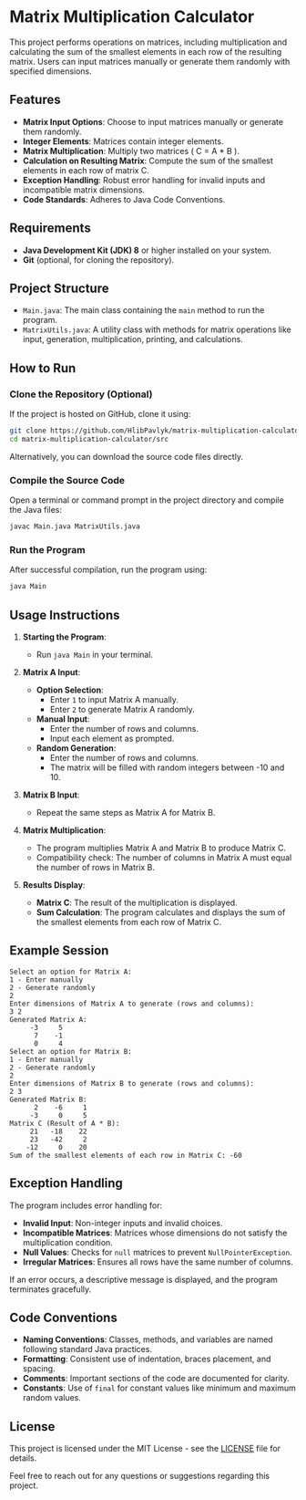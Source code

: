 # Matrix Multiplication Calculator

This project performs operations on matrices, including multiplication and calculating the sum of the smallest elements in each row of the resulting matrix. Users can input matrices manually or generate them randomly with specified dimensions.

## Features

- **Matrix Input Options**: Choose to input matrices manually or generate them randomly.
- **Integer Elements**: Matrices contain integer elements.
- **Matrix Multiplication**: Multiply two matrices ( C = A * B ).
- **Calculation on Resulting Matrix**: Compute the sum of the smallest elements in each row of matrix C.
- **Exception Handling**: Robust error handling for invalid inputs and incompatible matrix dimensions.
- **Code Standards**: Adheres to Java Code Conventions.

## Requirements

- **Java Development Kit (JDK) 8** or higher installed on your system.
- **Git** (optional, for cloning the repository).

## Project Structure

- `Main.java`: The main class containing the `main` method to run the program.
- `MatrixUtils.java`: A utility class with methods for matrix operations like input, generation, multiplication, printing, and calculations.

## How to Run

### Clone the Repository (Optional)

If the project is hosted on GitHub, clone it using:

```bash
git clone https://github.com/HlibPavlyk/matrix-multiplication-calculator.git
cd matrix-multiplication-calculator/src
```

Alternatively, you can download the source code files directly.

### Compile the Source Code

Open a terminal or command prompt in the project directory and compile the Java files:

```bash
javac Main.java MatrixUtils.java
```

### Run the Program

After successful compilation, run the program using:

```bash
java Main
```

## Usage Instructions

1. **Starting the Program**:
   - Run `java Main` in your terminal.

2. **Matrix A Input**:
   - **Option Selection**:
     - Enter `1` to input Matrix A manually.
     - Enter `2` to generate Matrix A randomly.
   - **Manual Input**:
     - Enter the number of rows and columns.
     - Input each element as prompted.
   - **Random Generation**:
     - Enter the number of rows and columns.
     - The matrix will be filled with random integers between -10 and 10.

3. **Matrix B Input**:
   - Repeat the same steps as Matrix A for Matrix B.

4. **Matrix Multiplication**:
   - The program multiplies Matrix A and Matrix B to produce Matrix C.
   - Compatibility check: The number of columns in Matrix A must equal the number of rows in Matrix B.

5. **Results Display**:
   - **Matrix C**: The result of the multiplication is displayed.
   - **Sum Calculation**: The program calculates and displays the sum of the smallest elements from each row of Matrix C.

## Example Session

```
Select an option for Matrix A:
1 - Enter manually
2 - Generate randomly
2
Enter dimensions of Matrix A to generate (rows and columns):
3 2
Generated Matrix A:
     -3     5
      7    -1
      0     4
Select an option for Matrix B:
1 - Enter manually
2 - Generate randomly
2
Enter dimensions of Matrix B to generate (rows and columns):
2 3
Generated Matrix B:
      2    -6     1
     -3     0     5
Matrix C (Result of A * B):
     21   -18    22
     23   -42     2
    -12     0    20
Sum of the smallest elements of each row in Matrix C: -60
```

## Exception Handling

The program includes error handling for:

- **Invalid Input**: Non-integer inputs and invalid choices.
- **Incompatible Matrices**: Matrices whose dimensions do not satisfy the multiplication condition.
- **Null Values**: Checks for `null` matrices to prevent `NullPointerException`.
- **Irregular Matrices**: Ensures all rows have the same number of columns.

If an error occurs, a descriptive message is displayed, and the program terminates gracefully.

## Code Conventions

- **Naming Conventions**: Classes, methods, and variables are named following standard Java practices.
- **Formatting**: Consistent use of indentation, braces placement, and spacing.
- **Comments**: Important sections of the code are documented for clarity.
- **Constants**: Use of `final` for constant values like minimum and maximum random values.

## License

This project is licensed under the MIT License - see the [LICENSE](LICENSE) file for details.


Feel free to reach out for any questions or suggestions regarding this project.
